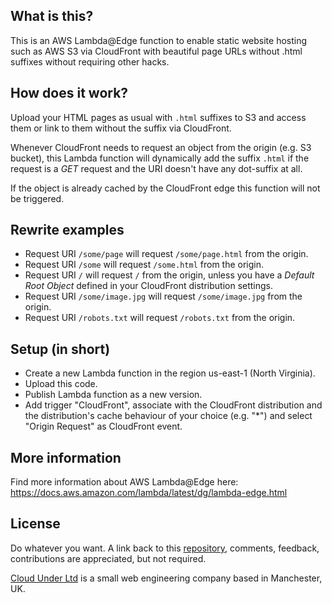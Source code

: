 ## What is this?

This is an AWS Lambda@Edge function to enable static website hosting such as AWS S3 via CloudFront with beautiful page URLs without .html suffixes without requiring other hacks.

## How does it work?

Upload your HTML pages as usual with `.html` suffixes to S3 and access them or link to them without the suffix via CloudFront.

Whenever CloudFront needs to request an object from the origin (e.g. S3 bucket), this Lambda function will dynamically add the suffix `.html` if the request is a *GET* request and the URI doesn't have any dot-suffix at all.

If the object is already cached by the CloudFront edge this function will not be triggered.

## Rewrite examples

- Request URI `/some/page` will request `/some/page.html` from the origin.
- Request URI `/some` will request `/some.html` from the origin.
- Request URI `/` will request `/` from the origin, unless you have a *Default Root Object* defined in your CloudFront distribution settings.
- Request URI `/some/image.jpg` will request `/some/image.jpg` from the origin.
- Request URI `/robots.txt` will request `/robots.txt` from the origin.

## Setup (in short)

- Create a new Lambda function in the region us-east-1 (North Virginia).
- Upload this code.
- Publish Lambda function as a new version.
- Add trigger "CloudFront", associate with the CloudFront distribution and the distribution's cache behaviour of your choice (e.g. "*") and select "Origin Request" as CloudFront event.

## More information

Find more information about AWS Lambda@Edge here: https://docs.aws.amazon.com/lambda/latest/dg/lambda-edge.html

## License

Do whatever you want. A link back to this [repository](https://github.com/CloudUnder/lambda-edge-nice-urls), comments, feedback, contributions are appreciated, but not required.

[Cloud Under Ltd](https://cloudunder.io) is a small web engineering company based in Manchester, UK.

